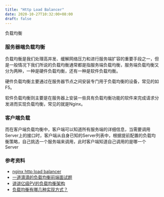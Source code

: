 ```yaml
---
title: "Http Load Balancer"
date: 2020-10-27T10:32:00+08:00
draft: false
---
```


负载均衡



### 服务器端负载均衡

负载均衡是我们处理高并发、缓解网络压力和进行服务端扩容的重要手段之一，但是一般情况下我们所说的负载均衡通常都是指服务端负载均衡，服务端负载均衡又分为两种，一种是硬件负载均衡，还有一种是软件负载均衡。

硬件负载均衡主要通过在服务器节点之间安装专门用于负载均衡的设备，常见的如F5。

软件负载均衡则主要是在服务器上安装一些具有负载均衡功能的软件来完成请求分发进而实现负载均衡，常见的就是Nginx。

### 客户端负载

而在客户端负载均衡中，客户端可以知道所有服务端的详细信息，当需要调用 Server上的接口时，客户端从自身已知的Server列表中，根据提前配置的负载均衡策略，自己挑选一个服务端来调用，此时客户端知道自己调用的是哪一个 Server

### 参考资料

- [nginx http load balancer](https://docs.nginx.com/nginx/admin-guide/load-balancer/http-load-balancer/)
- [一道滴滴的负载均衡前端面试题](https://zhuanlan.zhihu.com/p/25600864)
- [讲讲亿级PV的负载均衡架构](https://zhuanlan.zhihu.com/p/61847281)
- [负载均衡有哪几种实现方式？](https://zhuanlan.zhihu.com/p/128565873)